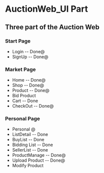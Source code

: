 # AuctionWeb_UI Part
## Three part of the Auction Web  
### Start Page  
*  Login -- Done@
*  SignUp -- Done@
### Market Page
*  Home -- Done@
*  Shop -- Done@
*  Product -- Done@
*  Bid Product
*  Cart -- Done
*  CheckOut -- Done@
### Personal Page  
*  Personal @
*  ListDetail -- Done
*  BuyList -- Done
*  Bidding List -- Done
*  SellerList -- Done
*  ProductManage -- Done@
*  Upload Product -- Done@
*  Modify Product
